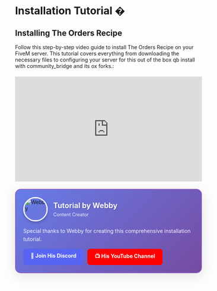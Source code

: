 # Installation Tutorial �

## Installing The Orders Recipe

Follow this step-by-step video guide to install The Orders Recipe on your FiveM server. This tutorial covers everything from downloading the necessary files to configuring your server for this out of the box qb install with community_bridge and its ox forks.:

<div style="position: relative; padding-bottom: 56.25%; height: 0; overflow: hidden; max-width: 100%; margin: 20px 0;">
  <iframe 
    style="position: absolute; top: 0; left: 0; width: 100%; height: 100%;" 
    src="https://www.youtube.com/embed/R1UT6msQvlQ" 
    title="The Orders Recipe Installation Tutorial" 
    frameborder="0" 
    allow="accelerometer; autoplay; clipboard-write; encrypted-media; gyroscope; picture-in-picture; web-share" 
    allowfullscreen>
  </iframe>
</div>

<div style="background: linear-gradient(135deg, #667eea 0%, #764ba2 100%); padding: 20px; border-radius: 15px; margin: 20px 0; box-shadow: 0 8px 32px rgba(0,0,0,0.1); border: 2px solid #8b5fbf;">
  <div style="display: flex; align-items: center; gap: 15px; margin-bottom: 15px;">
    <img src="https://i.ibb.co/zgZXNSs/webby.png" alt="Webby" style="width: 60px; height: 60px; border-radius: 50%; border: 3px solid white; box-shadow: 0 4px 8px rgba(0,0,0,0.2);">
    <div>
      <h3 style="margin: 0; color: white; font-size: 1.4em; text-shadow: 1px 1px 2px rgba(0,0,0,0.3);">Tutorial by Webby</h3>
      <p style="margin: 5px 0 0 0; color: rgba(255,255,255,0.9); font-size: 0.9em;">Content Creator</p>
    </div>
  </div>
  <p style="color: rgba(255,255,255,0.95); margin: 0 0 15px 0; line-height: 1.6;">
    Special thanks to Webby for creating this comprehensive installation tutorial.
  </p>
  <div style="display: flex; gap: 10px; flex-wrap: wrap;">
    <a href="https://discord.gg/qVaR5Mj68G" target="_blank" style="display: inline-block; background: #5865f2; color: white; padding: 10px 20px; border-radius: 8px; text-decoration: none; font-weight: bold; transition: all 0.3s ease;" onmouseover="this.style.background='#4752c4'" onmouseout="this.style.background='#5865f2'">
      💬 Join His Discord
    </a>
    <a href="https://www.youtube.com/@Qbdork" target="_blank" style="display: inline-block; background: #ff0000; color: white; padding: 10px 20px; border-radius: 8px; text-decoration: none; font-weight: bold; transition: all 0.3s ease;" onmouseover="this.style.background='#cc0000'" onmouseout="this.style.background='#ff0000'">
      📺 His YouTube Channel
    </a>
  </div>
</div>
